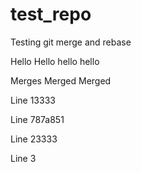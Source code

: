 # test_repo
Testing git merge and rebase


Hello Hello hello hello

Merges Merged Merged

Line 13333

Line 787a851

Line 23333

Line 3
